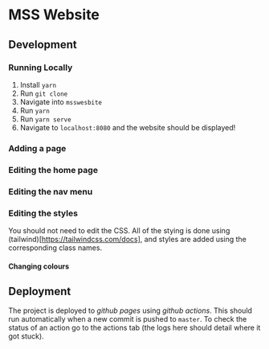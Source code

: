 # MSS Website

## Development

### Running Locally

 1. Install `yarn`
 2. Run `git clone`
 3. Navigate into `msswesbite`
 4. Run `yarn`
 5. Run `yarn serve`
 6. Navigate to `localhost:8080` and the website should be displayed!


### Adding a page

### Editing the home page

### Editing the nav menu

### Editing the styles

You should not need to edit the CSS. All of the stying is done using (tailwind)[https://tailwindcss.com/docs], and styles are added using the corresponding class names.

<!-- TODO: more details around customising tailwind, example class names etc -->

#### Changing colours

## Deployment

The project is deployed to *github pages* using *github actions*. This should run automatically when a new commit is pushed to `master`. To check the status of an action go to the actions tab (the logs here should detail where it got stuck).
